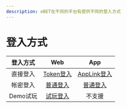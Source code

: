 ```yaml
---
description: eBET在不同的平台有提供不同的登入方式
---
```


# 登入方式

|  登入方式  |             Web             |               App               |
| :----: | :-------------------------: | :-----------------------------: |
|  直接登入  | [Token登入](token-deng-ru.md) | [AppLink登入](applink-deng-ru.md) |
|  帐密登入  |  [普通登入](pu-tong-deng-ru.md) |    [普通登入](pu-tong-deng-ru.md)   |
| Demo试玩 |  [试玩登入](shi-wan-deng-ru.md) |               不支援               |
